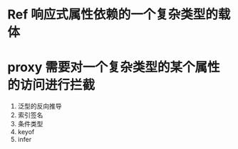 # Ref 响应式属性依赖的一个复杂类型的载体


# proxy 需要对一个复杂类型的某个属性的访问进行拦截



1.  泛型的反向推导
2. 索引签名
3. 条件类型
4. keyof
5. infer